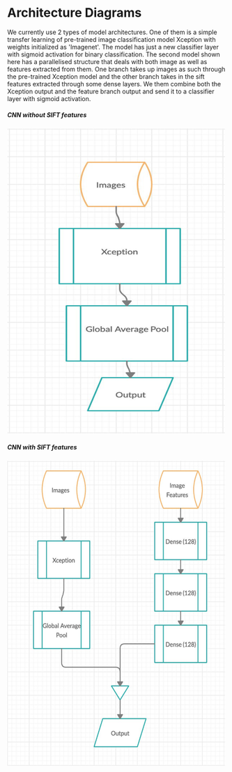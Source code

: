# Architecture Diagrams
>   
We currently use 2 types of model architectures. 
One of them is a simple transfer learning of pre-trained image classification model Xception with weights initialized as 'Imagenet'. The model has just a new classifier layer with sigmoid activation for binary classification. The second model shown here has a parallelised structure that deals with both image as well as features extracted from them. One branch takes up images as such through the pre-trained Xception model and the other branch takes in the sift features extracted through some dense layers. We them combine both the Xception output and the feature branch output and send it to a classifier layer with sigmoid activation.

>
##### CNN without SIFT features
<img src="Assets/CNN_Flow_Diagram.jpg" alt="drawing" width="500" height="700"/>

##### CNN with SIFT features
<img src="Assets/CNN_With_SIFT_Flow_Diagram.jpg" alt="drawing" width="500" height="700"/>